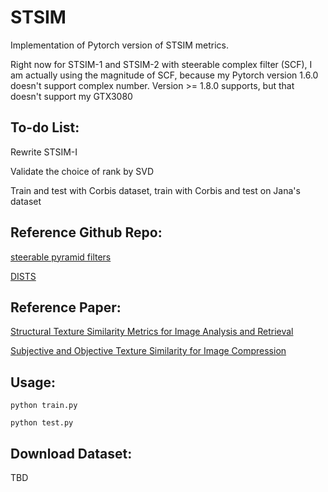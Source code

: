 # STSIM

Implementation of Pytorch version of STSIM metrics.

Right now for STSIM-1 and STSIM-2 with steerable complex filter (SCF), I am actually using the magnitude of SCF,
because my Pytorch version 1.6.0 doesn't support complex number. Version >= 1.8.0 supports, but that doesn't support my GTX3080

## To-do List:

Rewrite STSIM-I

Validate the choice of rank by SVD

Train and test with Corbis dataset, train with Corbis and test on Jana's dataset

## Reference Github Repo:
[steerable pyramid filters](https://github.com/LabForComputationalVision/pyPyrTools)

[DISTS](https://github.com/dingkeyan93/DISTS)

## Reference Paper:
[Structural Texture Similarity Metrics for Image Analysis and Retrieval](http://users.eecs.northwestern.edu/~pappas/papers/zujovic_tip13.pdf)

[Subjective and Objective Texture Similarity for Image Compression](https://www.researchgate.net/profile/Huib_Ridder/publication/261466382_Subjective_and_objective_texture_similarity_for_image_compression/links/54d38b270cf2b0c6146daf4b.pdf)

## Usage:

`python train.py`

`python test.py`

## Download Dataset:

TBD
